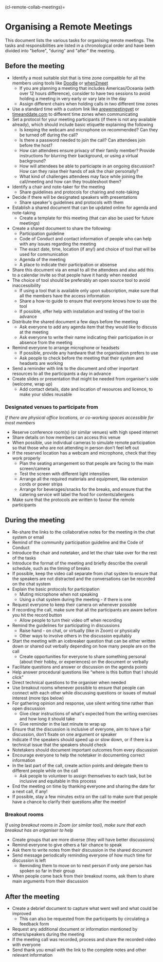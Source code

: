 (cl-remote-collab-meetings)=
# Organising a Remote Meetings

This document lists the various tasks for organising remote meetings.
The tasks and responsibilities are listed in a chronological order and have been divided into "before", "during" and "after" the meeting.

## Before the meeting

- Identify a most suitable slot that is time zone compatible for all the members using tools like [Doodle](https://doodle.com/en/) or [when2meet](https://www.when2meet.com/)
  - If you are planning a meeting that includes Americas/Oceania (with over 12 hours difference), consider to have two sessions to avoid holding a meeting in very early or vary late in the day
  - Assign different chairs when holding calls in two different time zones
- Use a standard time with a custom link like [arewemeetingyet](https://arewemeetingyet.com/) or [timeanddate.com](https://www.timeanddate.com/worldclock/fixedform.html) to different time zones when communicating
- Set a protocol for your meeting participants (if there is not any available already), which should include basic etiquette explaining the following
  - Is keeping the webcam and microphone on recommended? Can they be turned off during the call?
  - Is there a password needed to join the call? Can attendees join before the host?
  - How can attendees ensure privacy of their family member? Provide instructions for blurring their background, or using a virtual background?
  - How will attendees be able to particiapte in an ongoing discussion? How can they raise their hands of ask the chair personally?
  - What kind of challenges attendees may face while joining the call/meeting and how can they troubleshoot them?
- Identify a chair and note-taker for the meeting
  - Share guidelines and protocols for chairing and note-taking
- Decide if there will be designated speakers with presentations
  - Share speaker's guidelines and protocols with them
- Establish a shared document that can be updated online for agenda and note-taking
  - Create a template for this meeting (that can also be used for future meetings)
- Create a shared document to share the following:
  - Participation guideline
  - Code of Conduct and contact information of people who can help with any issues regarding the meeting
  - The exact date, time, location (if any!) and choice of tool that will be used for communication
  - Agenda of the meeting
  - A place to indicate their participation or absense
- Share this document via an email to all the attendees and also add this to a calendar invite so that people have it handy when needed
- The choice of tool should be preferably an open source tool to avoid inaccessibility
  - If using a tool that is available only upon subscription, make sure that all the members have the access information
  - Share a how-to guide to ensure that everyone knows how to use the tool
  - If possible, offer help with installation and testing of the tool in advance
- Distribute the shared document a few days before the meeting
  - Ask everyone to add any agenda item that they would like to discuss at the meeting
  - Ask everyone to write their name indicating their participation in or absence from the meeting
- Remind everyone to arrange microphone or headsets
  - If possible, provide any hardware that the organisation prefers to use
  - Ask people to check before the meeting that their system and headsets are working
- Send a reminder with link to the document and other important resources to all the participants a day in advance
- Create slides or presentation that might be needed from organiser's side (welcome, wrap up)
  - Add contact details, date and location of resources and licence, to make your slides reusable

### Designated venues to participate from

*If there are physical office locations, or co-working spaces accessible for most members*

- Reserve conference room(s) (or similar venues) with high speed internet
- Share details on how members can access this venue
- When possible, use individual cameras to simulate remote participation so that those who are not attending in person don't feel left out
- If the reserved location has a webcam and microphone, check that they work properly
  - Plan the seating arrangement so that people are facing to the main screen/camera
  - Test the screen with different light intensities
  - Arrange all the required materials and equipment, like extension cords or power strips
  - Arrange for beverages/snacks for the breaks, and ensure that the catering service will label the food for contents/allergens
- Make sure that the protocols are written to favour the remote participants

## During the meeting

- Re-share the links to the collaborative notes for the meeting in the chat system or email
- Remind of the community participation guideline and the Code of Conduct
- Introduce the chair and notetaker, and let the chair take over for the rest of the tasks
- Introduce the format of the meeting and briefly describe the overall schedule, such as the timing of breaks
- If possible, keep the video call separate from chat system to ensure that the speakers are not distracted and the conversations can be recorded on the chat system
- Explain the basic protocols for participation
  - Muting microphone when not speaking
  - Using a chat system during the meeting - if there is one
- Request everyone to keep their camera on whenever possible
- If recording the call, make sure that all the participants are aware before you hit the record button
  - Allow people to turn their video off when recording
- Remind the guidelines for participating in discussions
  - Raise hand - on chat, or virtually (like in Zoom) or physically
  - Other ways to involve others in the discussion equitably
- Start the meeting with an icebreaker question that can be either written down or shared out verbally depending on how many people are on the call
  - Create opportunities for everyone to share something personal (about their hobby, or experiences) on the document or verbally
- Facilitate questions and answer or discussion on the agenda points
- Help answer procedural questions like “where is this button that I should click”
- Direct technical questions to the organiser when needed
- Use breakout rooms whenever possible to ensure that people can connect with each other while discussing questions or issues of mutual interest (more tips below)
- For gathering opinion and response, use silent writing time rather than open discussion
  - Give clear instructions of what's expected from the writing exercises and how long it should take
  - Give reminder in the last minute to wrap up
- Ensure that the discussion is inclusive of everyone, aim to have a fair discussion, don’t fixate on one argument or speaker
- Indicate if the speakers should speed up or slow down, or if there is a technical issue that the speakers should check
- Notetakers should document important outcomes from every discussion
- Encourage everyone to help the notetaker in documenting correct information
- In the last part of the call, create action points and delegate them to different people while on the call
  - Ask people to volunteer to assign themselves to each task, but be inclusive and equitable in this process
- End the meeting on time by thanking everyone and sharing the date for a next call, if any!
- If possible, stay a few minutes extra on the call to make sure that people have a chance to clarify their questions after the meetinf

### Breakout rooms

*If using breakout rooms in Zoom (or similar tool), make sure that each breakout has an organiser to help*
- Create groups that are more diverse (they will have better discussions)
- Remind everyone to give others a fair chance to speak
- Ask them to write notes from their discussion in the shared document
- Send message periodically reminding everyone of how much time for discussion is left
  - Reminding them to move on to next person if only one person has spoken so far in their group
- When people come back from their breakout rooms, ask them to share main arguments from their discussion

## After the meeting

- Create a debrief document to capture what went well and what could be improved
  - This can also be requested from the participants by circulating a feedback form
- Request any additional document or information mentioned by others/speakers during the meeting
- If the meeting call was recorded, process and share the recorded video with everyone
- Send thank you email with the link to the complete notes and other relevant information
